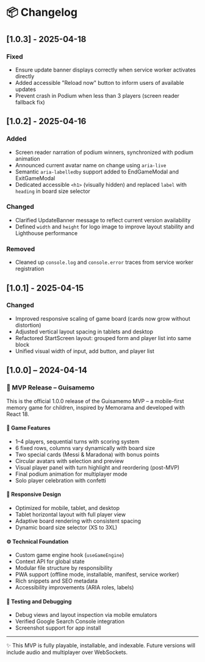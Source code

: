 # 📦 Changelog

## [1.0.3] - 2025-04-18

### Fixed
- Ensure update banner displays correctly when service worker activates directly
- Added accessible "Reload now" button to inform users of available updates
- Prevent crash in Podium when less than 3 players (screen reader fallback fix)

## [1.0.2] - 2025-04-16

### Added
- Screen reader narration of podium winners, synchronized with podium animation
- Announced current avatar name on change using `aria-live`
- Semantic `aria-labelledby` support added to EndGameModal and ExitGameModal
- Dedicated accessible `<h1>` (visually hidden) and replaced `label` with `heading` in board size selector

### Changed
- Clarified UpdateBanner message to reflect current version availability
- Defined `width` and `height` for logo image to improve layout stability and Lighthouse performance

### Removed
- Cleaned up `console.log` and `console.error` traces from service worker registration

## [1.0.1] - 2025-04-15

### Changed
- Improved responsive scaling of game board (cards now grow without distortion)
- Adjusted vertical layout spacing in tablets and desktop
- Refactored StartScreen layout: grouped form and player list into same block
- Unified visual width of input, add button, and player list

## [1.0.0] – 2024-04-14

### 🚀 MVP Release – Guisamemo

This is the official 1.0.0 release of the Guisamemo MVP – a mobile-first memory game for children, inspired by Memorama and developed with React 18.

#### 🧩 Game Features
- 1–4 players, sequential turns with scoring system
- 6 fixed rows, columns vary dynamically with board size
- Two special cards (Messi & Maradona) with bonus points
- Circular avatars with selection and preview
- Visual player panel with turn highlight and reordering (post-MVP)
- Final podium animation for multiplayer mode
- Solo player celebration with confetti

#### 📱 Responsive Design
- Optimized for mobile, tablet, and desktop
- Tablet horizontal layout with full player view
- Adaptive board rendering with consistent spacing
- Dynamic board size selector (XS to 3XL)

#### ⚙️ Technical Foundation
- Custom game engine hook (`useGameEngine`)
- Context API for global state
- Modular file structure by responsibility
- PWA support (offline mode, installable, manifest, service worker)
- Rich snippets and SEO metadata
- Accessibility improvements (ARIA roles, labels)

#### 🧪 Testing and Debugging
- Debug views and layout inspection via mobile emulators
- Verified Google Search Console integration
- Screenshot support for app install

---

✨ This MVP is fully playable, installable, and indexable. Future versions will include audio and multiplayer over WebSockets.
